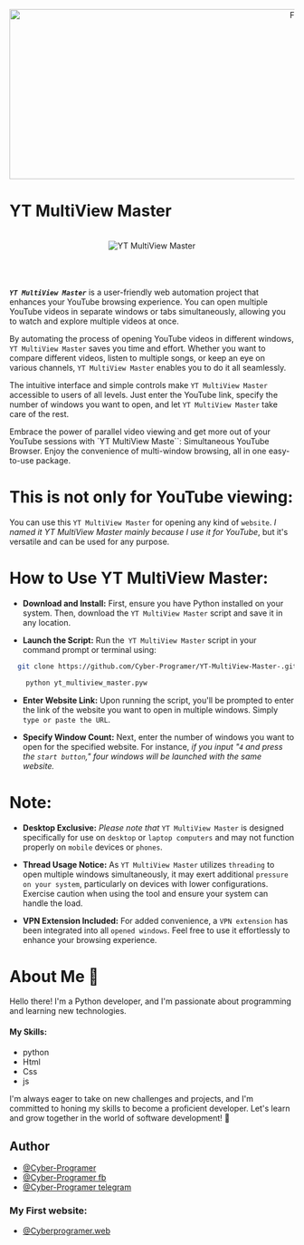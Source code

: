 <p align="center">
  <img src="https://media.giphy.com/media/xT9IgzoKnwFNmISR8I/giphy.gif" alt="Fun" height="300" width="1000">
</p>


# YT MultiView Master
<br>
<div align="center">
  <img src="https://github.com/Cyber-Programer/YT-MultiView-Master-/assets/125746506/635b9cbc-a42a-426e-ae1e-fba0c00e5108" alt="YT MultiView Master">
</div>
<br>
<br>
<br>

***` YT MultiView Master `*** is a user-friendly web automation project that enhances your YouTube browsing experience. You can open multiple YouTube videos in separate windows or tabs simultaneously, allowing you to watch and explore multiple videos at once.

By automating the process of opening YouTube videos in different windows, `YT MultiView Master` saves you time and effort. Whether you want to compare different videos, listen to multiple songs, or keep an eye on various channels, `YT MultiView Master` enables you to do it all seamlessly.

The intuitive interface and simple controls make `YT MultiView Master` accessible to users of all levels. Just enter the YouTube link, specify the number of windows you want to open, and let `YT MultiView Master` take care of the rest.

Embrace the power of parallel video viewing and get more out of your YouTube sessions with `YT MultiView Maste``: Simultaneous YouTube Browser. Enjoy the convenience of multi-window browsing, all in one easy-to-use package.

# This is not only for YouTube viewing:
You can use this `YT MultiView Master` for opening any kind of `website`. *I named it YT MultiView Master mainly because I use it for YouTube*, but it's versatile and can be used for any purpose.

# How to Use YT MultiView Master:
- **Download and Install:** First, ensure you have Python installed on your system. Then, download the `YT MultiView Master` script and save it in any location.

- **Launch the Script:** Run the` YT MultiView Master` script in your command prompt or terminal using:
```bash
  git clone https://github.com/Cyber-Programer/YT-MultiView-Master-.git
```
```bash
    python yt_multiview_master.pyw
```

- **Enter Website Link:** Upon running the script, you'll be prompted to enter the link of the website you want to open in multiple windows. Simply `type or paste the URL`.

- **Specify Window Count:** Next, enter the number of windows you want to open for the specified website. For instance, *if you input "`4` and press the `start button`," four windows will be launched with the same website.*

# Note:
- **Desktop Exclusive:** *Please note that* `YT MultiView Master` is designed specifically for use on `desktop` or `laptop computers` and may not function properly on `mobile` devices or `phones`.

- **Thread Usage Notice:** As `YT MultiView Master` utilizes `threading` to open multiple windows simultaneously, it may exert additional `pressure on your system`, particularly on devices with lower configurations. Exercise caution when using the tool and ensure your system can handle the load.

- **VPN Extension Included:** For added convenience, a `VPN extension` has been integrated into all `opened windows`. Feel free to use it effortlessly to enhance your browsing experience.

# About Me 🚀
Hello there! I'm a Python developer, and I'm passionate about programming and learning new technologies. 

#### My Skills:
- python
- Html
- Css
- js

I'm always eager to take on new challenges and projects, and I'm committed to honing my skills to become a proficient developer. Let's learn and grow together in the world of software development! 🌱






## Author

- [@Cyber-Programer](https://www.github.com/Cyber-Programer)
- [@Cyber-Programer fb ](https://www.facebook.com/root.lovs)
- [@Cyber-Programer telegram ](https://telegram.me/root_lovs)

### My First website:
- [@Cyberprogramer.web](https://cyber-programer.github.io/first_web)
